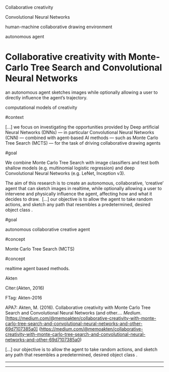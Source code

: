 Collaborative creativity



Convolutional Neural Networks



human-machine collaborative drawing environment



autonomous agent



Collaborative creativity with Monte-Carlo Tree Search and Convolutional Neural Networks
=======================================================================================



an autonomous agent sketches images while optionally allowing a user to directly influence the agent’s trajectory.



computational models of creativity

  

#context



 [...] we focus on investigating the opportunities provided by Deep artificial Neural Networks (DNNs) — in particular Convolutional Neural Networks (CNN) — combined with agent-based AI methods — such as Monte Carlo Tree Search (MCTS) — for the task of driving collaborative drawing agents

  

#goal



We combine Monte Carlo Tree Search with image classifiers and test both shallow models (e.g. multinomial logistic regression) and deep Convolutional Neural Networks (e.g. LeNet, Inception v3).



The aim of this research is to create an autonomous, collaborative, ‘creative’ agent that can sketch images in realtime, while optionally allowing a user to intervene and physically influence the agent, affecting how and what it decides to draw.  [...] our objective is to allow the agent to take random actions, and sketch any path that resembles a predetermined, desired object class .

  

#goal



autonomous collaborative creative agent

#concept



Monte Carlo Tree Search (MCTS)

  

#concept



realtime agent based methods.



Akten

  

Citer:(Akten, 2016)

FTag: Akten-2016

APA7: Akten, M. (2016). Collaborative creativity with Monte­ Carlo Tree Search and Convolutional Neural Networks (and other…. _Medium_. [https://medium.com/@memoakten/collaborative-creativity-with-monte-carlo-tree-search-and-convolutional-neural-networks-and-other-69d7107385a0] (https://medium.com/@memoakten/collaborative-creativity-with-monte-carlo-tree-search-and-convolutional-neural-networks-and-other-69d7107385a0)



 [...] our objective is to allow the agent to take random actions, and sketch any path that resembles a predetermined, desired object class .






----

----

